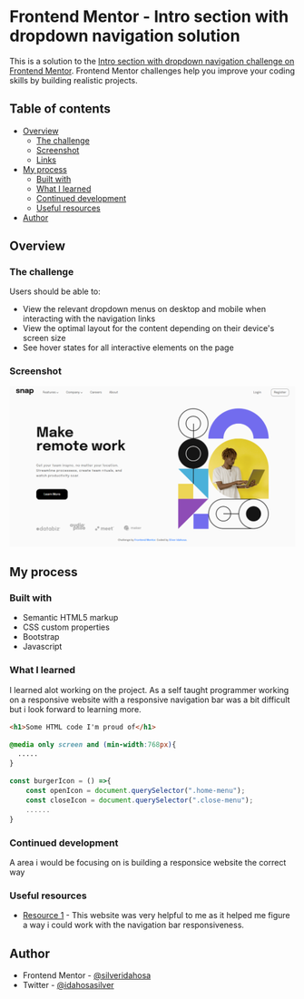 # Frontend Mentor - Intro section with dropdown navigation solution

This is a solution to the [Intro section with dropdown navigation challenge on Frontend Mentor](https://www.frontendmentor.io/challenges/intro-section-with-dropdown-navigation-ryaPetHE5). Frontend Mentor challenges help you improve your coding skills by building realistic projects. 

## Table of contents

- [Overview](#overview)
  - [The challenge](#the-challenge)
  - [Screenshot](#screenshot)
  - [Links](#links)
- [My process](#my-process)
  - [Built with](#built-with)
  - [What I learned](#what-i-learned)
  - [Continued development](#continued-development)
  - [Useful resources](#useful-resources)
- [Author](#author)


## Overview

### The challenge

Users should be able to:

- View the relevant dropdown menus on desktop and mobile when interacting with the navigation links
- View the optimal layout for the content depending on their device's screen size
- See hover states for all interactive elements on the page

### Screenshot

![](./images/Screenshot%20of%20landing%20page.png)




## My process

### Built with

- Semantic HTML5 markup
- CSS custom properties
- Bootstrap
- Javascript


### What I learned
I learned alot working on the project. As a self taught programmer working on a responsive website with a responsive navigation bar was a bit difficult but i look forward to learning more.

```html
<h1>Some HTML code I'm proud of</h1>
```
```css
@media only screen and (min-width:768px){
  .....
}
```
```js
const burgerIcon = () =>{
    const openIcon = document.querySelector(".home-menu");
    const closeIcon = document.querySelector(".close-menu");
    ......
}

```


### Continued development
A area i would be focusing on is building a responsice website the correct way



### Useful resources
- [Resource 1](https://www.w3schools.com/default.asp) - This website was very helpful to me as it helped me figure a way i could work with the navigation bar responsiveness. 


## Author

- Frontend Mentor - [@silveridahosa](https://www.frontendmentor.io/profile/silveridahosa)
- Twitter - [@idahosasilver](https://www.twitter.com/idahosasilver)


